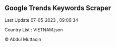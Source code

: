 

## Google Trends Keywords Scraper 
 
Last Update 07-05-2023 , 09:06:34

Country List :
VIETNAM.json



© Abdul Muttaqin 
